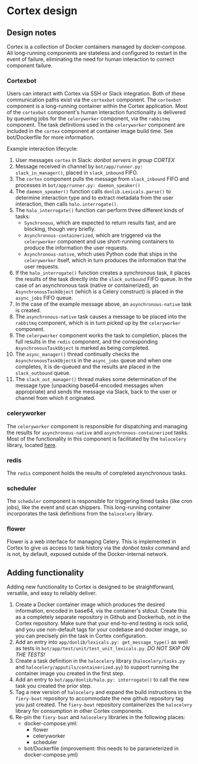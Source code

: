 # Cortex design

## Design notes

Cortex is a collection of Docker containers managed by docker-compose.  All long-running components are stateless and configured to restart in the event of failure, eliminating the need for human interaction to correct component failure.

### Cortexbot

Users can interact with Cortex via SSH or Slack integration. Both of these communication paths exist via the `cortexbot` component.  The `cortexbot` component is a long-running container within the Cortex application.  Most of the `cortexbot` component's human interaction functionality is delivered by queueing jobs for the `celeryworker` component, via the `rabbitmq` component.  The task definitions used in the `celeryworker` component are included in the `cortex` component at container image build time.  See bot/Dockerfile for more information.

Example interaction lifecycle:

1. User messages `cortex` in Slack: *donbot servers in group CORTEX*
1. Message received in channel by `bot/app/runner.py: slack_in_manager()`, placed in `slack_inbound` FIFO.
1. The `cortex` component pulls the message from `slack_inbound` FIFO and processes in `bot/app/runner.py: daemon_speaker()`
1. The `daemon_speaker()` function calls `donlib.Lexicals.parse()` to determine interaction type and to extract metadata from the user interaction, then calls `halo.interrogate()`.
1. The `halo_interrogate()` function can perform three different kinds of tasks:
    * `Synchronous`, which are expected to return results fast, and are blocking, though very briefly.
    * `Asynchronous-containerized`, which are triggered via the `celeryworker` component and use short-running containers to produce the information the user requests.
    * `Asynchronous-native`, which uses Python code that ships in the `celeryworker` itself, which in turn produces the information that the user requests.
1. If the `halo_interrogate()` function creates a synchronous task, it places the results of the task directly into the `slack_outbound` FIFO queue.  In the case of an asynchronous task (native or containerized), an `AsynchronousTaskObject` (which is a Celery construct) is placed in the `async_jobs` FIFO queue.
1. In the case of the example message above, an `asynchronous-native` task is created.
1. The `asynchronous-native` task causes a message to be placed into the `rabbitmq` component, which is in turn picked up by the `celeryworker` component.
1. The `celeryworker` component works the task to completion, places the full results in the `redis` component, and the corresponding `AsynchronousTaskObject` is marked as being completed.
1. The `async_manager()` thread continually checks the `AsynchronousTaskObject`s in the `async_jobs` queue and when one completes, it is de-queued and the results are placed in the `slack_outbound` queue.
1. The `slack_out_manager()` thread makes some determination of the message type (unpacking base64-encoded messages when appropriate) and sends the message via Slack, back to the user or channel from which it originated.

### celeryworker

The `celeryworker` component is responsible for dispatching and managing the results for `asynchronous-native` and `asynchronous-containerized` tasks.  Most of the functionality in this component is facilitated by the `halocelery` library, located [here](https://github.com/ashmastaflash/halocelery).

### redis

The `redis` component holds the results of completed asynchronous tasks.

### scheduler

The `scheduler` component is responsible for triggering timed tasks (like cron jobs), like the event and scan shippers.  This long-running container incorporates the task definitions from the `halocelery` library.

### flower

Flower is a web interface for managing Celery.  This is implemented in Cortex to give us access to task history via the *donbot tasks* command and is not, by default, exposed outside of the Docker-internal network.

## Adding functionality

Adding new functionality to Cortex is designed to be straightforward, versatile, and easy to reliably deliver.

1. Create a Docker container image which produces the desired information, encoded in base64, via the container's stdout.  Create this as a completely separate repository in Github and Dockerhub, not in the Cortex repository.  Make sure that your end-to-end testing is rock solid, and you use non-default tags for your codebase and docker image, so you can precisely pin the task in Cortex configuration.
1. Add an entry into `app/donlib/lexicals.py: get_message_type()` as well as tests in `bot/app/test/unit/test_unit_lexicals.py`.  _DO NOT SKIP ON THE TESTS!_
1. Create a task definition in the `halocelery` library (`halocelery/tasks.py` and `halocelery/apputils/containerized.py`) to support running the container image you created in the first step.
1. Add an entry to `bot/app/donlib/halo.py: interrogate()` to call the new task you created the prior step.
1. Tag a new version of `halocelery` and expand the build instructions in the `fiery-boat` repository to accommodate the new github repository tag you just created.  The `fiery-boat` repository containerizes the `halocelery` library for consumption in other Cortex components.
1. Re-pin the `fiery-boat` and `halocelery` libraries in the following places:
    * docker-compose.yml:
        * flower
        * celeryworker
        * scheduler
    * bot/Dockerfile (improvement: this needs to be parameterized in docker-compose.yml)
